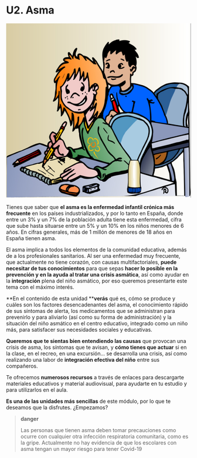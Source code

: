 # U2. Asma

![Fig.3.9. Niña con asma en clase. Documento de salud del asma en pediatría. Dirección Greneral de salud pública. Dibujo: Rafa Marrón](img/M3_U2_asma_clase.jpg)

Tienes que saber que **el asma es la enfermedad infantil crónica más frecuente** en los países industrializados, y por lo tanto en España, donde entre un 3% y un 7% de la población adulta tiene esta enfermedad, cifra que sube hasta situarse entre un 5% y un 10% en los niños menores de 6 años. En cifras generales, más de 1 millón de menores de 18 años en España tienen asma.

El asma implica a todos los elementos de la comunidad educativa, además de a los profesionales sanitarios. Al ser una enfermedad muy frecuente, que actualmente no tiene corazón, con causas multifactoriales, **puede necesitar de tus conocimientos** para que sepas **hacer lo posible en la prevención y en la ayuda al tratar una crisis asmática**, así como ayudar en la **integración** plena del niño asmático, por eso queremos presentarte este tema con el máximo interés.

**En el contenido de esta unidad ****verás** qué es, cómo se produce y cuáles son los factores desencadenantes del asma, el conocimiento rápido de sus síntomas de alerta, los medicamentos que se administran para prevenirlo y para aliviarlo (así como su forma de administración) y la situación del niño asmático en el centro educativo, integrado como un niño más, para satisfacer sus necesidades sociales y educativas.

**Queremos que te sientas bien entendiendo las causas** que provocan una crisis de asma, los síntomas que te avisan, y **cómo tienes que actuar** si en la clase, en el recreo, en una excursión... se desarrolla una crisis, así como realizando una labor de **integración efectiva del niño** entre sus compañeros.

Te ofrecemos **numerosos recursos** a través de enlaces para descargarte materiales educativos y material audiovisual, para ayudarte en tu estudio y para utilizarlos en el aula.

**Es una de las unidades más sencillas** de este módulo, por lo que te deseamos que la disfrutes. ¿Empezamos?

>**danger**
>
>Las personas que tienen asma deben tomar precauciones como ocurre con cualquier otra infección respiratoria comunitaria, como es la gripe. Actualmente no hay evidencia de que los escolares con asma tengan un mayor riesgo para tener Covid-19

